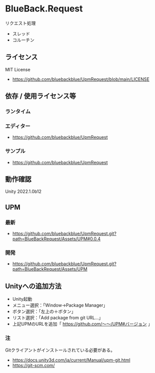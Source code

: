 # BlueBack.Request
リクエスト処理
* スレッド
* コルーチン

## ライセンス
MIT License
* https://github.com/bluebackblue/UpmRequest/blob/main/LICENSE

## 依存 / 使用ライセンス等
### ランタイム
### エディター
* https://github.com/bluebackblue/UpmRequest
### サンプル
* https://github.com/bluebackblue/UpmRequest

## 動作確認
Unity 2022.1.0b12

## UPM
### 最新
* https://github.com/bluebackblue/UpmRequest.git?path=BlueBackRequest/Assets/UPM#0.0.4
### 開発
* https://github.com/bluebackblue/UpmRequest.git?path=BlueBackRequest/Assets/UPM

## Unityへの追加方法
* Unity起動
* メニュー選択：「Window->Package Manager」
* ボタン選択：「左上の＋ボタン」
* リスト選択：「Add package from git URL...」
* 上記UPMのURLを追加「 https://github.com/～～/UPM#バージョン 」
### 注
Gitクライアントがインストールされている必要がある。
* https://docs.unity3d.com/ja/current/Manual/upm-git.html
* https://git-scm.com/


